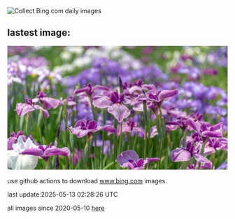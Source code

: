 ![Collect Bing.com daily images](https://github.com/counter2015/bing-daily-images/workflows/Collect%20Bing.com%20daily%20images/badge.svg)
## lastest image:
![](images/img.jpg)

use github actions to download www.bing.com images.

last update:2025-05-13 02:28:26 UTC

all images since 2020-05-10 [here](https://github.com/counter2015/bing-daily-images/tree/master/images) 
